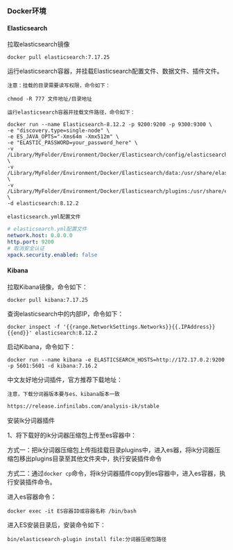 ### Docker环境

#### Elasticsearch

拉取elasticsearch镜像

```shell
docker pull elasticsearch:7.17.25
```

运行elasticsearch容器，并挂载Elasticsearch配置文件、数据文件、插件文件。

`注意：挂载的目录需要读写权限，命令如下：`

```shell
chmod -R 777 文件地址/目录地址
```

`运行elasticsearch容器并挂载文件路径，命令如下：`

```shell
docker run --name Elasticsearch-8.12.2 -p 9200:9200 -p 9300:9300 \
-e "discovery.type=single-node" \
-e ES_JAVA_OPTS="-Xms64m -Xmx512m" \
-e "ELASTIC_PASSWORD=your_password_here" \
-v /Library/MyFolder/Environment/Docker/Elasticsearch/config/elasticsearch.yml:/usr/share/elasticsearch/config/elasticsearch.yml \
-v /Library/MyFolder/Environment/Docker/Elasticsearch/data:/usr/share/elasticsearch/data \
-v /Library/MyFolder/Environment/Docker/Elasticsearch/plugins:/usr/share/elasticsearch/plugins \
-d elasticsearch:8.12.2
```

`elasticsearch.yml配置文件`

```yaml
# elasticsearch.yml配置文件
network.host: 0.0.0.0
http.port: 9200
# 取消安全认证
xpack.security.enabled: false
```

#### Kibana

拉取Kibana镜像，命令如下：

```shell
docker pull kibana:7.17.25
```

查询elasticsearch中的内部IP，命令如下：

```shell
docker inspect -f '{{range.NetworkSettings.Networks}}{{.IPAddress}}{{end}}' elasticsearch:8.12.2
```

启动Kibana，命令如下：

```shell
docker run --name kibana -e ELASTICSEARCH_HOSTS=http://172.17.0.2:9200 -p 5601:5601 -d kibana:7.16.2
```

中文友好地分词插件，官方推荐下载地址：

`注意，下载分词器版本要与es、kibana版本一致`

```markdown
https://release.infinilabs.com/analysis-ik/stable
```

安装Ik分词器插件

1、将下载好的ik分词器压缩包上传至es容器中：

方式一：把ik分词器压缩包上传指挂载目录plugins中，进入es器，将ik分词器压缩包移出plugins目录至其他文件夹中，执行安装插件命令

方式二：通过`docker cp`命令，将ik分词器插件copy到es容器中，进入es容器，执行安装插件命令。

进入es容器命令：
```shell
docker exec -it ES容器ID或容器名称 /bin/bash
```

进入ES安装目录后，安装命令如下：
```shell
bin/elasticsearch-plugin install file:分词器压缩包路径
```